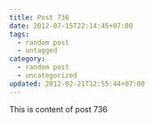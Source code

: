 ```yaml
---
title: Post 736
date: 2012-07-15T22:14:45+07:00
tags:
  - random post
  - untagged
category:
  - random post
  - uncategorized
updated: 2012-02-21T12:55:44+07:00
---
```

This is content of post 736